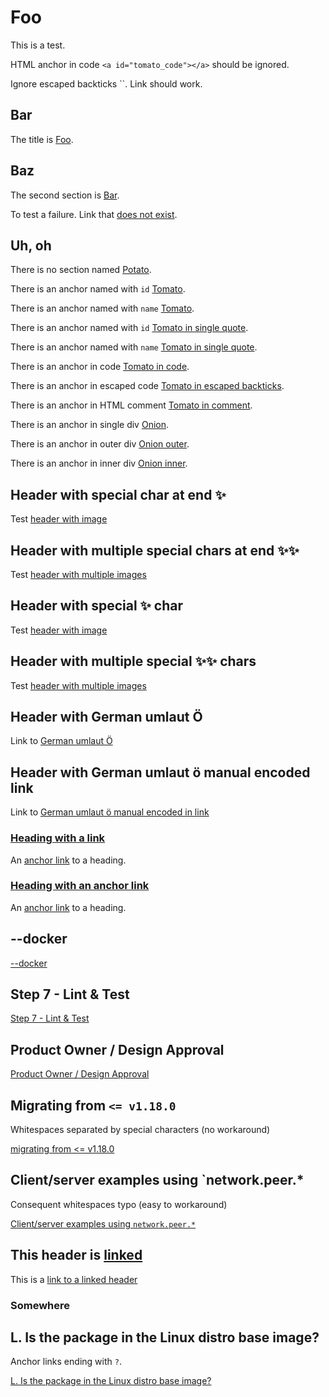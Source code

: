 # Foo

<!-- markdownlint-disable MD033 -->
<a id="tomato_id"></a>
<a name="tomato_name"></a>

<a id='tomato_id_single_quote'></a>
<a name='tomato_name_single_quote'></a>

<div id="onion"></div>
<div id="onion_outer">
    <div id="onion_inner"></div>
</div>

<!--
<a id="tomato_comment"></a>
-->

<!-- markdownlint-enable MD033 -->

This is a test.

HTML anchor in code `<a id="tomato_code"></a>` should be ignored.

<!-- markdownlint-disable-next-line MD033 -->
Ignore escaped backticks \`<a id="tomato_escaped_backticks"></a>\`. Link should work.

## Bar

The title is [Foo](#foo).

## Baz

The second section is [Bar](#bar).

To test a failure. Link that [does not exist](#does-not-exist).

## Uh, oh

There is no section named [Potato](#potato).

There is an anchor named with `id` [Tomato](#tomato_id).

There is an anchor named with `name` [Tomato](#tomato_name).

There is an anchor named with `id` [Tomato in single quote](#tomato_id_single_quote).

There is an anchor named with `name` [Tomato in single quote](#tomato_name_single_quote).

There is an anchor in code [Tomato in code](#tomato_code).

There is an anchor in escaped code [Tomato in escaped backticks](#tomato_escaped_backticks).

There is an anchor in HTML comment [Tomato in comment](#tomato_comment).

There is an anchor in single div [Onion](#onion).

There is an anchor in outer div [Onion outer](#onion_outer).

There is an anchor in inner div [Onion inner](#onion_inner).

## Header with special char at end ✨

Test [header with image](#header-with-special-char-at-end-)

## Header with multiple special chars at end ✨✨

Test [header with multiple images](#header-with-multiple-special-chars-at-end-)

## Header with special ✨ char

Test [header with image](#header-with-special--char)

## Header with multiple special ✨✨ chars

Test [header with multiple images](#header-with-multiple-special--chars)

## Header with German umlaut Ö

Link to [German umlaut Ö](#header-with-german-umlaut-ö)

## Header with German umlaut ö manual encoded link

Link to [German umlaut ö manual encoded in link](#header-with-german-umlaut-%C3%B6-manual-encoded-link)

### [Heading with a link](https://github.com/tcort/markdown-link-check)

An [anchor link](#heading-with-a-link) to a heading.

### [Heading with an anchor link](#foo)

An [anchor link](#heading-with-an-anchor-link) to a heading.

## --docker

[--docker](#--docker)

## Step 7 - Lint & Test

[Step 7 - Lint \& Test](#step-7---lint--test)

## Product Owner / Design Approval

[Product Owner / Design Approval](#product-owner--design-approval)

## Migrating from `<= v1.18.0`

Whitespaces separated by special characters (no workaround)

[migrating from <= v1.18.0](#migrating-from--v1180)

## Client/server examples using  `network.peer.*

Consequent whitespaces typo (easy to workaround)

[Client/server examples using `network.peer.*`](#clientserver-examples-using--networkpeer)

## This header is [linked](#somewhere)

This is a [link to a linked header](#this-header-is-linked)

### Somewhere

## L. Is the package in the Linux distro base image?

Anchor links ending with `?`.

[L. Is the package in the Linux distro base image?](#l-is-the-package-in-the-linux-distro-base-image)
